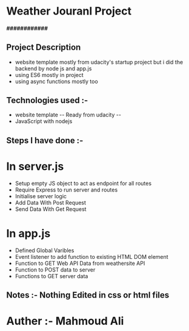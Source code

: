 # Weather Jouranl Project
##### ############ ######


## Project Description

* website template mostly from udacity's startup project but i did the backend by node js and app.js
* using ES6 mostly in project
* using async functions mostly too


## Technologies used :-

* website template -- Ready from udacity --
* JavaScript with nodejs


## Steps I have done :-

# In server.js

* Setup empty JS object to act as endpoint for all routes
* Require Express to run server and routes
* Initialise server logic
* Add Data With Post Request
* Send Data With Get Request

# In app.js

* Defined Global Varibles
* Event listener to add function to existing HTML DOM element
* Function to GET Web API Data from weathersite API
* Function to POST data to server
* Functions to GET server data

## Notes :- Nothing Edited in css or html files

# Auther :- Mahmoud Ali